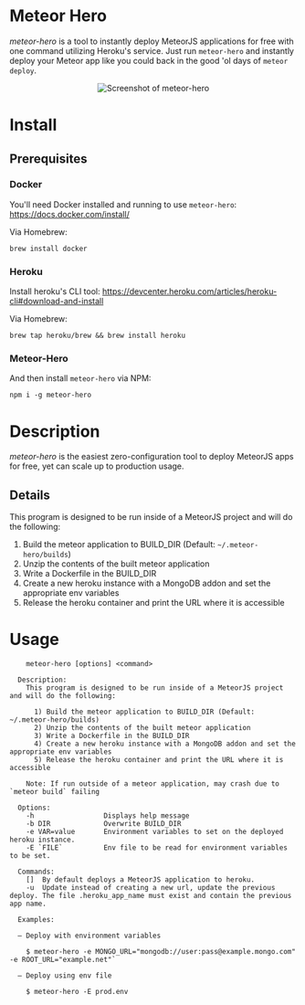 # Meteor Hero
*meteor-hero* is a tool to instantly deploy MeteorJS applications for free with one command utilizing Heroku's service. Just run `meteor-hero` and instantly deploy your Meteor app like you could back in the good 'ol days of `meteor deploy`.

<p align="center">
  <img alt="Screenshot of meteor-hero" src="https://github.com/jkrup/meteor-hero/raw/master/assets/mhero.png">
</p>

# Install

## Prerequisites

### Docker
You'll need Docker installed and running to use `meteor-hero`: https://docs.docker.com/install/

Via Homebrew:
```
brew install docker
```

### Heroku
Install heroku's CLI tool: https://devcenter.heroku.com/articles/heroku-cli#download-and-install

Via Homebrew:

```
brew tap heroku/brew && brew install heroku
```

### Meteor-Hero
And then install `meteor-hero` via NPM:


```
npm i -g meteor-hero
```

# Description

*meteor-hero* is the easiest zero-configuration tool to deploy MeteorJS apps for free, yet can scale up to production usage.

## Details
This program is designed to be run inside of a MeteorJS project and will do the following:

1. Build the meteor application to BUILD_DIR (Default: `~/.meteor-hero/builds`)
2. Unzip the contents of the built meteor application
3. Write a Dockerfile in the BUILD_DIR
4. Create a new heroku instance with a MongoDB addon and set the appropriate env variables
5. Release the heroku container and print the URL where it is accessible


# Usage
```
    meteor-hero [options] <command>

  Description:
    This program is designed to be run inside of a MeteorJS project and will do the following:

      1) Build the meteor application to BUILD_DIR (Default: ~/.meteor-hero/builds)
      2) Unzip the contents of the built meteor application
      3) Write a Dockerfile in the BUILD_DIR
      4) Create a new heroku instance with a MongoDB addon and set the appropriate env variables
      5) Release the heroku container and print the URL where it is accessible

    Note: If run outside of a meteor application, may crash due to `meteor build` failing

  Options:
    -h                 Displays help message
    -b DIR             Overwrite BUILD_DIR
    -e VAR=value       Environment variables to set on the deployed heroku instance.
    -E `FILE`          Env file to be read for environment variables to be set.

  Commands:
    []  By default deploys a MeteorJS application to heroku.
    -u  Update instead of creating a new url, update the previous deploy. The file .heroku_app_name must exist and contain the previous app name.

  Examples:

  – Deploy with environment variables

    $ meteor-hero -e MONGO_URL="mongodb://user:pass@example.mongo.com" -e ROOT_URL="example.net"`

  – Deploy using env file

    $ meteor-hero -E prod.env
```
